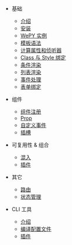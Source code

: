 - 基础

  - [介绍](base/intro.md)
  - [安装](base/install.md)
  - [WePY 实例](base/instance.md)
  - [模板语法](base/template.md)
  - [计算属性和侦听器](base/observe.md)
  - [Class 与 Style 绑定](base/class-style.md)
  - [条件渲染](base/addition.md)
  - [列表渲染](base/list.md)
  - [事件处理](base/event.md)
  - [表单绑定](base/form.md)

- 组件

  - [组件注册](component/register.md)
  - [Prop](component/prop.md)
  - [自定义事件](component/event.md)
  - [插槽](component/slot.md)

- 可复用性 & 组合

  - [混入](extension/mixin.md)
  - [插件](extension/plugin.md)

- 其它

  - [路由](others/route.md)
  - [状态管理](others/state.md)

- CLI 工具

  - [介绍](cli/intro.md)
  - [编译配置文件](cli/config.md)
  - [插件](cli/plugin.md)
